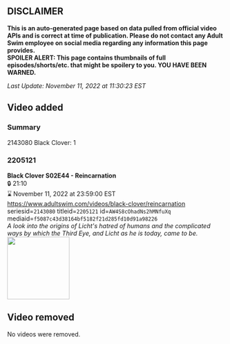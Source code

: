 ## DISCLAIMER
**This is an auto-generated page based on data pulled from official video APIs and is correct at time of publication. Please do not contact any Adult Swim employee on social media regarding any information this page provides.**  
**SPOILER ALERT: This page contains thumbnails of full episodes/shorts/etc. that might be spoilery to you. YOU HAVE BEEN WARNED.**  

_Last Update: November 11, 2022 at 11:30:23 EST_
## Video added
### Summary
2143080 Black Clover: 1  
### 2205121
**Black Clover S02E44 - Reincarnation**  
 🔒 21:10  
⌛ November 11, 2022 at 23:59:00 EST  
https://www.adultswim.com/videos/black-clover/reincarnation  
seriesid=`2143080` titleid=`2205121` id=`AW4S8cOhadNs2hMNfuXq` mediaid=`f5087c43d38164bf5182f21d285fd10d91a98226`  
_A look into the origins of Licht's hatred of humans and the complicated ways by which the Third Eye, and Licht as he is today, came to be._  
<a href="https://media.cdn.adultswim.com/uploads/20191028/thumbnails/2_1910281117381-BlackClover_095.jpg"><img src="https://media.cdn.adultswim.com/uploads/20191028/thumbnails/2_1910281117381-BlackClover_095.jpg" height="144px" /></a>
## Video removed
No videos were removed.  
